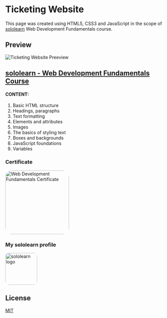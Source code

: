 # Ticketing Website

This page was created using HTML5, CSS3 and JavaScript in the scope of [sololearn](https://www.sololearn.com/) Web Development Fundamentals course.

## Preview

![Ticketing Website Preeview](https://lh3.googleusercontent.com/pw/AMWts8CN02GSBPC5eJG-3vr7ga0REDZHUOdhCj9Sf6aJKpzFgLqdF4kSy30Q5Dgf4XiWR7WH-vz3QxFxFN5b-5j3RopB81N9Swez5754yicS6LHJxV5RF9rgwq9HNPiqQbA-6M1QbDvZF4FzFQ_wIlbSvbonKQ=w1243-h716-no?authuser=0)

## [sololearn - Web Development Fundamentals Course](https://www.sololearn.com/learning/1141)

#### CONTENT:
1. Basic HTML structure
2. Headings, paragraphs
3. Text formatting
4. Elements and attributes
5. Images
6. The basics of styling text
7. Boxes and backgrounds
8. JavaScript foundations
9. Variables

### Certificate

<a href="https://www.sololearn.com/certificates/CT-PMXFNYGH"><img src="https://lh3.googleusercontent.com/pw/AMWts8C-xEYdqfY5Me9LELDbpkaOQvL4wO169vSeaNGUA2hzOVboecI_JLyrtF64-5Jd8YvC3cAeUJrSehF8cUlhxISp-MFqM3y2jDaHaiR0eQtflSzay-VLqVE0O0FWE7ylFbDGz7krIwtQDt9zTIefMSZjpQ=w1657-h1170-no?authuser=0" width="200" style="border-radius: 10%;" alt="Web Development Fundamentals Certificate"></a>

### My sololearn profile

<a href="https://www.sololearn.com/profile/25684479"><img src="https://lh3.googleusercontent.com/pw/AMWts8AH1gAwZiFEPm4wfSO680xtfCofmXKb3ycz-YBBXrfMhCI16hkZU6I-IR9mC8GJEjBz-pJmnRbHLk74MkeMfnuxJ5lKEXWPxxaGcBbFoldD_av49ff_YknLVX5GY7NX2UUNTkgcSoLGhKnKmZA8I5ZF9w=w259-h194-no?authuser=0" style="border-radius: 10%;" width="100" alt="sololearn logo"></a>

## License

[MIT](https://choosealicense.com/licenses/mit/)
